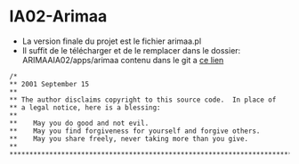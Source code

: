 # IA02-Arimaa

* La version finale du projet est le fichier arimaa.pl
* Il suffit de le télécharger et de le remplacer dans le dossier: ARIMAAIA02/apps/arimaa contenu dans le git a [ce lien](https://github.com/rlacazel/Prolog-Arimaa.git)
```
/*
** 2001 September 15
**
** The author disclaims copyright to this source code.  In place of
** a legal notice, here is a blessing:
**
**    May you do good and not evil.
**    May you find forgiveness for yourself and forgive others.
**    May you share freely, never taking more than you give.
**
*************************************************************************
```




